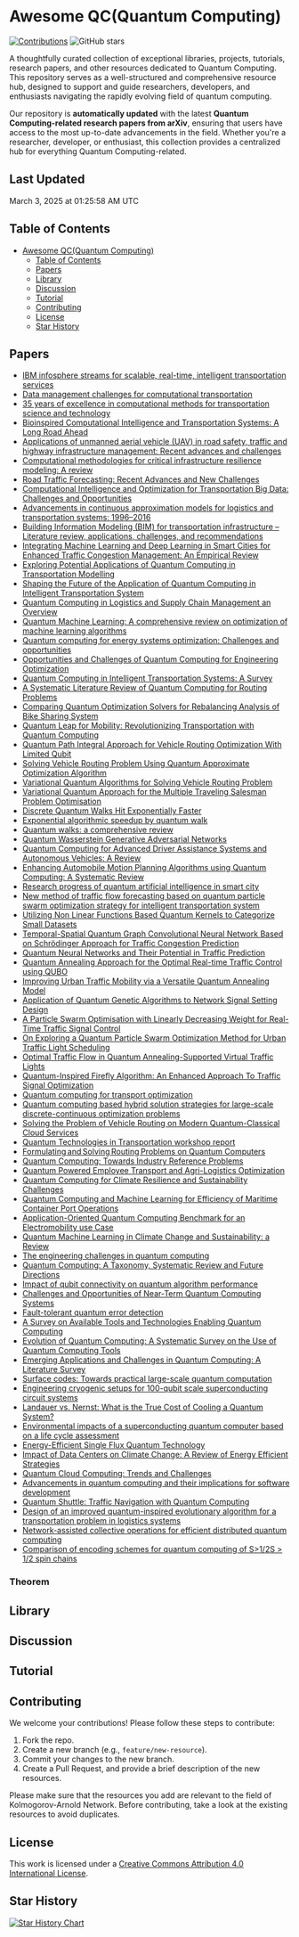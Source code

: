 # Awesome QC(Quantum Computing)

[![Contributions](https://img.shields.io/github/issues-pr-closed-raw/Xatta-Trone/awesome-qc.svg?label=contributions)](https://github.com/Xatta-Trone/awesome-qc/pulls) ![GitHub stars](https://img.shields.io/github/stars/Xatta-Trone/awesome-qc.svg?style=social)

A thoughtfully curated collection of exceptional libraries, projects, tutorials, research papers, and other resources dedicated to Quantum Computing. This repository serves as a well-structured and comprehensive resource hub, designed to support and guide researchers, developers, and enthusiasts navigating the rapidly evolving field of quantum computing.

Our repository is **automatically updated** with the latest **Quantum Computing-related research papers from arXiv**, ensuring that users have access to the most up-to-date advancements in the field. Whether you're a researcher, developer, or enthusiast, this collection provides a centralized hub for everything Quantum Computing-related.

## Last Updated
March 3, 2025 at 01:25:58 AM UTC


## Table of Contents

- [Awesome QC(Quantum Computing)](#awesome-qcquantum-computing)
  - [Table of Contents](#table-of-contents)
  - [Papers](#papers)
  - [Library](#library)
  - [Discussion](#discussion)
  - [Tutorial](#tutorial)
  - [Contributing](#contributing)
  - [License](#license)
  - [Star History](#star-history)

## Papers
- [IBM infosphere streams for scalable, real-time, intelligent transportation services](https://dl.acm.org/doi/10.1145/1807167.1807291)
- [Data management challenges for computational transportation](https://dl.acm.org/doi/10.4108/ICST.MOBIQUITOUS2008.4014)
- [35 years of excellence in computational methods for transportation science and technology](https://onlinelibrary.wiley.com/doi/10.1111/mice.12610)
- [Bioinspired Computational Intelligence and Transportation Systems: A Long Road Ahead](https://ieeexplore.ieee.org/document/8661647)
- [Applications of unmanned aerial vehicle (UAV) in road safety, traffic and highway infrastructure management: Recent advances and challenges](https://www.sciencedirect.com/science/article/pii/S096585642030728X)
- [Computational methodologies for critical infrastructure resilience modeling: A review](https://www.sciencedirect.com/science/article/abs/pii/S1474034624003112)
- [Road Traffic Forecasting: Recent Advances and New Challenges](https://ieeexplore.ieee.org/document/8344781)
- [Computational Intelligence and Optimization for Transportation Big Data: Challenges and Opportunities](https://link.springer.com/chapter/10.1007/978-3-319-18320-6_7)
- [Advancements in continuous approximation models for logistics and transportation systems: 1996–2016](https://www.sciencedirect.com/science/article/abs/pii/S0191261517303612)
- [Building Information Modeling (BIM) for transportation infrastructure – Literature review, applications, challenges, and recommendations](https://www.sciencedirect.com/science/article/abs/pii/S0926580517309470)
- [Integrating Machine Learning and Deep Learning in Smart Cities for Enhanced Traffic Congestion Management: An Empirical Review](https://www.semanticscholar.org/paper/Integrating-Machine-Learning-and-Deep-Learning-in-Khan-Ivan/2464b58617bdd5c8c90c0febf4d6961506b345e8)
- [Exploring Potential Applications of Quantum Computing in Transportation Modelling](https://dl.acm.org/doi/abs/10.1109/TITS.2021.3132161)
- [Shaping the Future of the Application of Quantum Computing in Intelligent Transportation System](https://www.semanticscholar.org/paper/Shaping-the-Future-of-the-Application-of-Quantum-in-Wang-Pei/f921069b14e065c99544602d9ac8c5aa9c198dac)
- [Quantum Computing in Logistics and Supply Chain Management an Overview](https://arxiv.org/abs/2402.17520)
- [Quantum Machine Learning: A comprehensive review on optimization of machine learning algorithms](https://ieeexplore.ieee.org/document/9673630)
- [Quantum computing for energy systems optimization: Challenges and opportunities](https://www.sciencedirect.com/science/article/abs/pii/S0360544219308254)
- [Opportunities and Challenges of Quantum Computing for Engineering Optimization](https://asmedigitalcollection.asme.org/computingengineering/article-abstract/23/6/060817/1164456/Opportunities-and-Challenges-of-Quantum-Computing?redirectedFrom=fulltext)
- [Quantum Computing in Intelligent Transportation Systems: A Survey](https://arxiv.org/abs/2406.00862)
- [A Systematic Literature Review of Quantum Computing for Routing Problems](https://ieeexplore.ieee.org/document/9781399)
- [Comparing Quantum Optimization Solvers for Rebalancing Analysis of Bike Sharing System](https://ieeexplore.ieee.org/document/9951232)
- [Quantum Leap for Mobility: Revolutionizing Transportation with Quantum Computing](https://hspublishing.org/JRECS/article/view/617)
- [Quantum Path Integral Approach for Vehicle Routing Optimization With Limited Qubit](https://ieeexplore.ieee.org/document/10345650)
- [Solving Vehicle Routing Problem Using Quantum Approximate Optimization Algorithm](https://arxiv.org/abs/2002.01351)
- [Variational Quantum Algorithms for Solving Vehicle Routing Problem](https://ieeexplore.ieee.org/document/10087522)
- [Variational Quantum Approach for the Multiple Traveling Salesman Problem Optimisation](https://ieeexplore.ieee.org/document/10257261/authors#authors)
- [Discrete Quantum Walks Hit Exponentially Faster](https://link.springer.com/article/10.1007/s00440-004-0423-2)
- [Exponential algorithmic speedup by quantum walk](https://arxiv.org/abs/quant-ph/0209131)
- [Quantum walks: a comprehensive review](https://arxiv.org/abs/1201.4780)
- [Quantum Wasserstein Generative Adversarial Networks](https://arxiv.org/abs/1911.00111)
- [Quantum Computing for Advanced Driver Assistance Systems and Autonomous Vehicles: A Review](https://www.researchgate.net/publication/388343779_Quantum_Computing_for_Advanced_Driver_Assistance_Systems_and_Autonomous_Vehicles_A_Review)
- [Enhancing Automobile Motion Planning Algorithms using Quantum Computing: A Systematic Review](https://ieeexplore.ieee.org/abstract/document/10543893)
- [Research progress of quantum artificial intelligence in smart city](https://www.sciopen.com/article/10.23919/ICN.2024.0009)
- [New method of traffic flow forecasting based on quantum particle swarm optimization strategy for intelligent transportation system](https://onlinelibrary.wiley.com/doi/abs/10.1002/dac.4647)
- [Utilizing Non Linear Functions Based Quantum Kernels to Categorize Small Datasets](https://ieeexplore.ieee.org/document/10245485)
- [Temporal-Spatial Quantum Graph Convolutional Neural Network Based on Schrödinger Approach for Traffic Congestion Prediction](https://ieeexplore.ieee.org/document/9882032)
- [Quantum Neural Networks and Their Potential in Traffic Prediction](https://ieeexplore.ieee.org/document/10332762)
- [Quantum Annealing Approach for the Optimal Real-time Traffic Control using QUBO](https://arxiv.org/abs/2403.09023)
- [Improving Urban Traffic Mobility via a Versatile Quantum Annealing Model](https://www.semanticscholar.org/paper/Improving-Urban-Traffic-Mobility-via-a-Versatile-Marchesin-Montrucchio/8f62aca3fa029c1b0ddb4b79c31cea87275d7238)
- [Application of Quantum Genetic Algorithms to Network Signal Setting Design](https://ieeexplore.ieee.org/document/10254158)
- [A Particle Swarm Optimisation with Linearly Decreasing Weight for Real-Time Traffic Signal Control](https://www.mdpi.com/2075-1702/9/11/280)
- [On Exploring a Quantum Particle Swarm Optimization Method for Urban Traffic Light Scheduling](https://link.springer.com/chapter/10.1007/978-3-319-27140-8_12)
- [Optimal Traffic Flow in Quantum Annealing-Supported Virtual Traffic Lights](https://arxiv.org/abs/2412.18776)
- [Quantum-Inspired Firefly Algorithm: An Enhanced Approach To Traffic Signal Optimization](https://www.researchgate.net/publication/385538439_Quantum-Inspired_Firefly_Algorithm_An_Enhanced_Approach_To_Traffic_Signal_Optimization)
- [Quantum computing for transport optimization](https://arxiv.org/abs/2206.07313)
- [Quantum computing based hybrid solution strategies for large-scale discrete-continuous optimization problems](https://www.sciencedirect.com/science/article/abs/pii/S0098135419307665)
- [Solving the Problem of Vehicle Routing on Modern Quantum-Classical Cloud Services](https://www.semanticscholar.org/paper/Solving-the-Problem-of-Vehicle-Routing-on-Modern-Hulianytskyi-Korolyov/1d6a950fd6bbb7d049e3b1cf7ea4644d66f894d8)
- [Quantum Technologies in Transportation workshop report](https://www.transportation.gov/hasscoe/highlights/quantum)
- [Formulating and Solving Routing Problems on Quantum Computers](https://ieeexplore.ieee.org/document/9314905)
- [Quantum Computing: Towards Industry Reference Problems](https://arxiv.org/abs/2103.07433)
- [Quantum Powered Employee Transport and Agri-Logistics Optimization](https://ieeexplore.ieee.org/document/10041701)
- [Quantum Computing for Climate Resilience and Sustainability Challenges](https://arxiv.org/abs/2407.16296)
- [Quantum Computing and Machine Learning for Efficiency of Maritime Container Port Operations](https://ieeexplore.ieee.org/document/9799399)
- [Application-Oriented Quantum Computing Benchmark for an Electromobility use Case](https://www.computer.org/csdl/video-library/video/1IFH15uDKiA)
- [Quantum Machine Learning in Climate Change and Sustainability: a Review](https://arxiv.org/abs/2310.09162)
- [The engineering challenges in quantum computing](https://ieeexplore.ieee.org/document/7927104)
- [Quantum Computing: A Taxonomy, Systematic Review and Future Directions](https://arxiv.org/abs/2010.15559)
- [Impact of qubit connectivity on quantum algorithm performance](https://arxiv.org/abs/1811.02125)
- [Challenges and Opportunities of Near-Term Quantum Computing Systems](https://arxiv.org/abs/1910.02894)
- [Fault-tolerant quantum error detection](https://www.science.org/doi/10.1126/sciadv.1701074)
- [A Survey on Available Tools and Technologies Enabling Quantum Computing](https://ieeexplore.ieee.org/abstract/document/10497574)
- [Evolution of Quantum Computing: A Systematic Survey on the Use of Quantum Computing Tools](https://arxiv.org/abs/2204.01856)
- [Emerging Applications and Challenges in Quantum Computing: A Literature Survey](https://ieeexplore.ieee.org/document/10645271)
- [Surface codes: Towards practical large-scale quantum computation](https://arxiv.org/abs/1208.0928)
- [Engineering cryogenic setups for 100-qubit scale superconducting circuit systems](https://arxiv.org/abs/1806.07862)
- [Landauer vs. Nernst: What is the True Cost of Cooling a Quantum System?](https://arxiv.org/abs/2106.05151)
- [Environmental impacts of a superconducting quantum computer based on a life cycle assessment](https://dial.uclouvain.be/memoire/ucl/en/object/thesis%3A48552)
- [Energy-Efficient Single Flux Quantum Technology](https://ieeexplore.ieee.org/document/5682046)
- [Impact of Data Centers on Climate Change: A Review of Energy Efficient Strategies](https://www.semanticscholar.org/paper/Impact-of-Data-Centers-on-Climate-Change%3A-A-Review-Ewim-Ninduwezuor-Ehiobu/6e2c4055855331c6fd35ec56a35ca5465831ca23)
- [Quantum Cloud Computing: Trends and Challenges](https://arxiv.org/abs/2404.19612)
- [Advancements in quantum computing and their implications for software development](https://www.researchgate.net/publication/383831739_Advancements_in_quantum_computing_and_their_implications_for_software_development)
- [Quantum Shuttle: Traffic Navigation with Quantum Computing](https://arxiv.org/abs/2006.14162)
- [Design of an improved quantum-inspired evolutionary algorithm for a transportation problem in logistics systems](https://link.springer.com/article/10.1007/s10845-011-0568-7)
- [Network-assisted collective operations for efficient distributed quantum computing](https://arxiv.org/abs/2502.19118)
- [Comparison of encoding schemes for quantum computing of S>1/2S > 1/2 spin chains](https://arxiv.org/abs/2502.18838)


### Theorem

## Library

## Discussion

## Tutorial

## Contributing

We welcome your contributions! Please follow these steps to contribute:

1. Fork the repo.
2. Create a new branch (e.g., `feature/new-resource`).
3. Commit your changes to the new branch.
4. Create a Pull Request, and provide a brief description of the new resources.

Please make sure that the resources you add are relevant to the field of Kolmogorov-Arnold Network. Before contributing, take a look at the existing resources to avoid duplicates.

## License

This work is licensed under a [Creative Commons Attribution 4.0 International License](https://creativecommons.org/licenses/by/4.0/).

## Star History

[![Star History Chart](https://api.star-history.com/svg?repos=Xatta-Trone/awesome-qc)](https://star-history.com/#Xatta-Trone/awesome-qc&Date)
